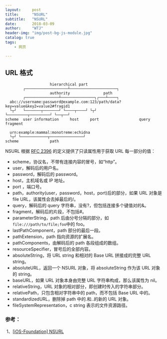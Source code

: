 ```yaml
---
layout:     post
title:      "NSURL"
subtitle:   "NSURL"
date:       2018-03-09
author:     "WTJ"
header-img: "img/post-bg-js-module.jpg"
catalog: true
tags:
    - 网页

---
```


## URL 格式

```
                    hierarchical part
        ┌───────────────────┴─────────────────────┐
                    authority               path
        ┌───────────────┴───────────────┐┌───┴────┐
  abc://username:password@example.com:123/path/data?key=value&key2=value2#fragid1
  └┬┘   └───────┬───────┘ └────┬────┘ └┬┘           └─────────┬─────────┘ └──┬──┘
scheme  user information     host     port                  query         fragment

  urn:example:mammal:monotreme:echidna
  └┬┘ └────────────┬───────────────┘
scheme              path

```



NSURL 根据 [RFC 2396](https://link.jianshu.com?t=http://www.ietf.org/rfc/rfc2396.txt) 的定义提供了只读属性用于获取 URL 每一部分的值：

- scheme，协议名，不带有连接内容的冒号，如“http”。
- user，解码后的用户名。
- password，解码后的 password。
- host，主机域名或 IP 地址。
- port ，端口号。
- path，authority(user，password，host，port)后的部分，如果 URL 对象是 file URL，该属性会去掉最后的/。
- query，解码后的 query 字符串，没有?，但包括连接多个键值对的&。
- fragment，解码后的片段，不包括#。
- parameterString，path 后由分号分隔的部分，如`file:///path/to/file;foo`中的 foo。
- lastPathComponent，path 部分的最后一段。
- pathExtension，path 指向资源的扩展名。
- pathComponents，由解码后的 path 各段组成的数组。
- resourceSpecifier，冒号后的全部内容。
- absoluteString，将 URL string 和相对的 Base URL 拼接成的完整 URL string。
- absoluteURL，返回一个 NSURL 对象，将 absoluteString 作为该 URL 对象的 string。
- baseURL，如果 URL 对象本身由完整 URL 字符串构成，那么该属性为 nil。
- relativeString，URL 对象的相对部分，即创建时传入的字符串部分。
- relativePath，只包含相对字符串中的 path，而不包括 Base URL 中的。
- standardizedURL，删除掉 path 中的.和..的新的 URL 对象。
- fileSystemRepresentation，c string 表示的文件资源路径。



### 参考：

​	1、[[iOS-Foundation] NSURL](https://www.jianshu.com/p/38f5f53dfbad)

